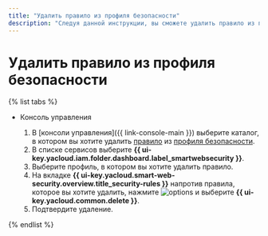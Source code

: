 ```yaml
---
title: "Удалить правило из профиля безопасности"
description: "Следуя данной инструкции, вы сможете удалить правило из профиля безопасности."
---
```


# Удалить правило из профиля безопасности

{% list tabs %}

- Консоль управления

  1. В [консоли управления]({{ link-console-main }}) выберите каталог, в котором вы хотите удалить [правило](../concepts/rules.md) из [профиля безопасности](../concepts/profiles.md).
  1. В списке сервисов выберите **{{ ui-key.yacloud.iam.folder.dashboard.label_smartwebsecurity }}**.
  1. Выберите профиль, в котором вы хотите удалить правило.
  1. На вкладке **{{ ui-key.yacloud.smart-web-security.overview.title_security-rules }}** напротив правила, которое вы хотите удалить, нажмите ![options](../../_assets/console-icons/ellipsis.svg) и выберите **{{ ui-key.yacloud.common.delete }}**.
  1. Подтвердите удаление.

{% endlist %}
